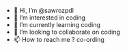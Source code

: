 - 👋 Hi, I’m @sawrozpdl
- 👀 I’m interested in coding
- 🌱 I’m currently learning coding
- 💞️ I’m looking to collaborate on coding
- 📫 How to reach me ? co-ording
